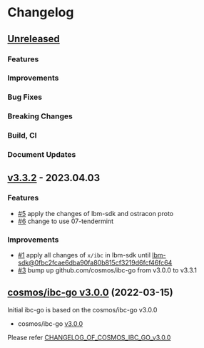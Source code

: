 # Changelog


## [Unreleased](https://github.com/line/ibc-go/compare/v3.3.2...HEAD)

### Features

### Improvements

### Bug Fixes

### Breaking Changes

### Build, CI

### Document Updates


## [v3.3.2](https://github.com/line/ibc-go/compare/v3.3.1...v3.3.2) - 2023.04.03

### Features
* [\#5](https://github.com/line/ibc-go/pull/5) apply the changes of lbm-sdk and ostracon proto
* [\#6](https://github.com/line/ibc-go/pull/6) change to use 07-tendermint

### Improvements
* [\#1](https://github.com/line/ibc-go/pull/1) apply all changes of `x/ibc` in lbm-sdk until [lbm-sdk@0fbc2fcae6dba90fa80b815cf3219d6fcf46fc64](https://github.com/line/lbm-sdk/tree/0fbc2fcae6dba90fa80b815cf3219d6fcf46fc64)
* [\#3](https://github.com/line/ibc-go/pull/3) bump up github.com/cosmos/ibc-go from v3.0.0 to v3.3.1


## [cosmos/ibc-go v3.0.0](https://github.com/cosmos/ibc-go/blob/v3.0.0/CHANGELOG.md) (2022-03-15)
Initial ibc-go is based on the cosmos/ibc-go v3.0.0

* cosmos/ibc-go [v3.0.0](https://github.com/cosmos/ibc-go/releases/tag/v3.0.0)

Please refer [CHANGELOG_OF_COSMOS_IBC_GO_v3.0.0](https://github.com/cosmos/ibc-go/blob/v3.0.0/CHANGELOG.md)